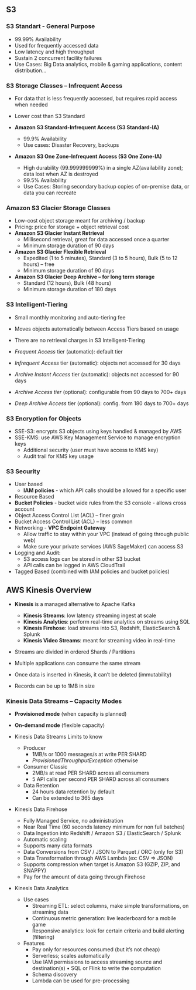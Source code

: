 ## S3

### S3 Standart - General Purpose
 * 99.99% Availability
 * Used for frequently accessed data
 * Low latency and high throughput
 * Sustain 2 concurrent facility failures
 * Use Cases: Big Data analytics, mobile & gaming applications, content distribution...

### S3 Storage Classes – Infrequent Access
 * For data that is less frequently accessed, but requires rapid access when needed
 * Lower cost than S3 Standard

 * **Amazon S3 Standard-Infrequent Access (S3 Standard-IA)**
   * 99.9% Availability
   * Use cases: Disaster Recovery, backups
 
 * **Amazon S3 One Zone-Infrequent Access (S3 One Zone-IA)**
   * High durability (99.999999999%) in a single AZ(availability zone); data lost when AZ is destroyed
   * 99.5% Availability
   * Use Cases: Storing secondary backup copies of on-premise data, or data you can recreate

### Amazon S3 Glacier Storage Classes
 * Low-cost object storage meant for archiving / backup
 * Pricing: price for storage + object retrieval cost
 * **Amazon S3 Glacier Instant Retrieval**
   * Millisecond retrieval, great for data accessed once a quarter
   * Minimum storage duration of 90 days
 * **Amazon S3 Glacier Flexible Retrieval**
   * Expedited (1 to 5 minutes), Standard (3 to 5 hours), Bulk (5 to 12 hours) – free
   * Minimum storage duration of 90 days
 * **Amazon S3 Glacier Deep Archive – for long term storage**
   * Standard (12 hours), Bulk (48 hours)
   * Minimum storage duration of 180 days

### S3 Intelligent-Tiering
 * Small monthly monitoring and auto-tiering fee
 * Moves objects automatically between Access Tiers based on usage
 * There are no retrieval charges in S3 Intelligent-Tiering

 * *Frequent Access* tier (automatic): default tier
 * *Infrequent Access* tier (automatic): objects not accessed for 30 days
 * *Archive Instant Access* tier (automatic): objects not accessed for 90 days
 * *Archive Access tier* (optional): configurable from 90 days to 700+ days
 * *Deep Archive Access* tier (optional): config. from 180 days to 700+ days


### S3 Encryption for Objects
 * SSE-S3: encrypts S3 objects using keys handled & managed by AWS
 * SSE-KMS: use AWS Key Management Service to manage encryption keys
    * Additional security (user must have access to KMS key) 
    * Audit trail for KMS key usage

### S3 Security
 * User based
   * **IAM policies** - which API calls should be allowed for a specific user
 *  Resource Based
   * **Bucket Policies** - bucket wide rules from the S3 console - allows cross account
   * Object Access Control List (ACL) – finer grain
   * Bucket Access Control List (ACL) – less common
 * Networking - **VPC Endpoint Gateway**
   * Allow traffic to stay within your VPC (instead of going through public web)
   * Make sure your private services (AWS SageMaker) can access S3
 * Logging and Audit:
   * S3 access logs can be stored in other S3 bucket 
   * API calls can be logged in AWS CloudTrail
 * Tagged Based (combined with IAM policies and bucket policies)

## AWS Kinesis Overview

 * **Kinesis** is a managed alternative to Apache Kafka
   * **Kinesis Streams**: low latency streaming ingest at scale
   * **Kinesis Analytics**: perform real-time analytics on streams using SQL
   * **Kinesis Firehose**: load streams into S3, Redshift, ElasticSearch & Splunk
   * **Kinesis Video Streams**: meant for streaming video in real-time

 * Streams are divided in ordered Shards / Partitions
 * Multiple applications can consume the same stream
 * Once data is inserted in Kinesis, it can’t be deleted (immutability)
 * Records can be up to 1MB in size

### Kinesis Data Streams – Capacity Modes

 * **Provisioned mode** (when capacity is planned)
 * **On-demand mode** (flexible capacity)
  
 * Kinesis Data Streams Limits to know
   * Producer
     * 1MB/s or 1000 messages/s at write PER SHARD
     * *ProvisionedThroughputException* otherwise
   * Consumer Classic
     * 2MB/s at read PER SHARD across all consumers
     * 5 API calls per second PER SHARD across all consumers
   * Data Retention
     * 24 hours data retention by default
     * Can be extended to 365 days
  
 * Kinesis Data Firehose
   * Fully Managed Service, no administration
   * Near Real Time (60 seconds latency minimum for non full batches)
   * Data Ingestion into Redshift / Amazon S3 / ElasticSearch / Splunk
   * Automatic scaling
   * Supports many data formats
   * Data Conversions from CSV / JSON to Parquet / ORC (only for S3)
   * Data Transformation through AWS Lambda (ex: CSV => JSON)
   * Supports compression when target is Amazon S3 (GZIP, ZIP, and SNAPPY)
   * Pay for the amount of data going through Firehose

 * Kinesis Data Analytics
   * Use cases
     * Streaming ETL: select columns, make simple transformations, on streaming data
     * Continuous metric generation: live leaderboard for a mobile game
     * Responsive analytics: look for certain criteria and build alerting (filtering)
   * Features
     * Pay only for resources consumed (but it’s not cheap)
     * Serverless; scales automatically
     * Use IAM permissions to access streaming source and destination(s) • SQL or Flink to write the computation
     * Schema discovery
     * Lambda can be used for pre-processing